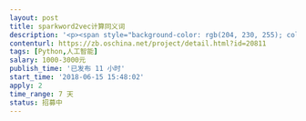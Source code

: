 ```yaml
---                
layout: post       
title: sparkword2vec计算同义词           
description: '<p><span style="background-color: rgb(204, 230, 255); color: rgb(25, 31, 37);">需求：sparkword2vec计算同义词</span></p><p><span style="background-color: rgb(204, 230, 255); color: rgb(25, 31, 37);">要求：搭建spark完全分布式集群（3台以上），给定输入数据，计算同义词</span></p><p><span style="background-color: rgb(204, 230, 255); color: rgb(25, 31, 37);">验收标准：输入多个文本（txt）能正常运算，最后输入一个词可以输出同义词（按相似度排10个出来）</span></p><p><span style="background-color: rgb(204, 230, 255); color: rgb(25, 31, 37);">交付标准：saprk集群的详细部署及安装文档步骤详细输出结果能达到预期备注：在自己机器上面用虚拟机搭建主要是学习过程验收的时候直接远程到你的机器上面去看效果就行</span></p>'     
contenturl: https://zb.oschina.net/project/detail.html?id=20811      
tags: [Python,人工智能]            
salary: 1000-3000元          
publish_time: '已发布 11 小时'         
start_time: '2018-06-15 15:48:02'           
apply: 2                   
time_range: 7 天              
status: 招募中                  
---                 
```

